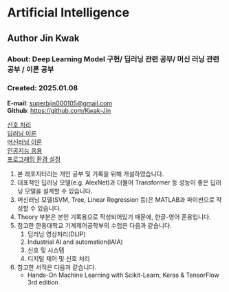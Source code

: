 # Artificial Intelligence
## Author Jin Kwak
### About: Deep Learning Model 구현/ 딥러닝 관련 공부/ 머신 러닝 관련 공부 / 이론 공부
### Created: 2025.01.08
**E-mail**: superbjin000105@gmail.com  
**Github**: https://github.com/Kwak-Jin   
   
[신호 처리](https://github.com/Kwak-Jin/Artificial-Intelligence/blob/master/Theories/SignalProcessing.md)    
[딥러닝 이론](https://github.com/Kwak-Jin/Artificial-Intelligence/blob/master/Theories/DeepLearning.md)  
[머신러닝 이론](https://github.com/Kwak-Jin/Artificial-Intelligence/blob/master/Theories/MachineLearning.md)  
[인공지능 응용](https://github.com/Kwak-Jin/Artificial-Intelligence/blob/master/Theories/AI-Application.md)    
[프로그래밍 환경 설정](https://github.com/Kwak-Jin/DeepLearning/blob/master/Setup.md)    
    
1. 본 레포지터리는 개인 공부 및 기록을 위해 개설하였습니다.
2. 대표적인 딥러닝 모델(e.g. AlexNet)과 더불어 Transformer 등 성능이 좋은 딥러닝 모델을 설계할 수 있습니다.
3. 머신러닝 모델(SVM, Tree, Linear Regression 등)은 MATLAB과 파이썬으로 작성할 수 있습니다.
4. Theory 부분은 본인 기록용으로 작성되어있기 때문에, 한글-영어 혼용입니다.
5. 참고한 한동대학교 기계제어공학부의 수업은 다음과 같습니다.
   1. 딥러닝 영상처리(DLIP) 
   2. Industrial AI and automation(IAIA)
   3. 신호 및 시스템
   4. 디지털 제어 및 신호 처리
6. 참고한 서적은 다음과 같습니다.
   - Hands-On Machine Learning with Scikit-Learn, Keras & TensorFlow 3rd edition
 


